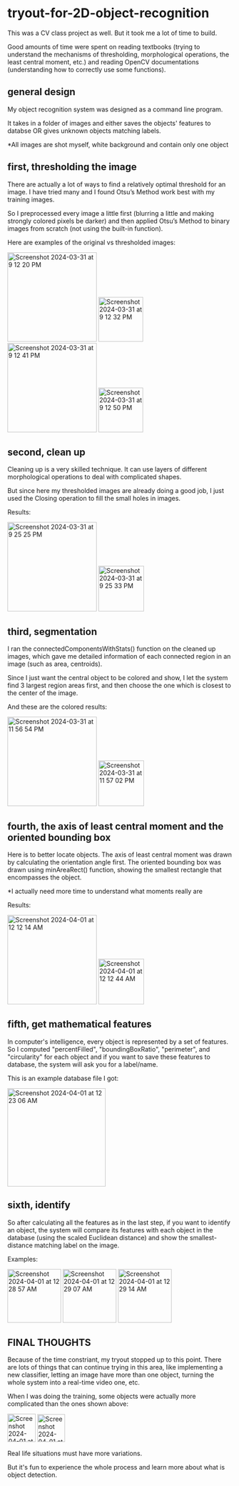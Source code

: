 # tryout-for-2D-object-recognition

This was a CV class project as well. But it took me a lot of time to build.

Good amounts of time were spent on reading textbooks (trying to understand the mechanisms of thresholding, morphological operations, the least central moment, etc.) and reading OpenCV documentations (understanding how to correctly use some functions).

## general design

My object recognition system was designed as a command line program.

It takes in a folder of images and either saves the objects' features to databse OR gives unknown objects matching labels.

*All images are shot myself, white background and contain only one object

## first, thresholding the image

There are actually a lot of ways to find a relatively optimal threshold for an image. I have tried many and I found Otsu’s Method work best with my training images.

So I preprocessed every image a little first (blurring a little and making strongly colored pixels be darker) and then applied Otsu’s Method to binary images from scratch (not using the built-in function).

Here are examples of the original vs thresholded images:

<img width="200" alt="Screenshot 2024-03-31 at 9 12 20 PM" src="https://github.com/MirandaLyu/Tryout.for.2-D.Object.Recognition/assets/115821003/93cccc8a-70fe-4743-8a32-516fb2559402">
<img width="100" alt="Screenshot 2024-03-31 at 9 12 32 PM" src="https://github.com/MirandaLyu/Tryout.for.2-D.Object.Recognition/assets/115821003/f80183e6-1120-4141-8fb4-ccab12be6aa6">

<img width="200" alt="Screenshot 2024-03-31 at 9 12 41 PM" src="https://github.com/MirandaLyu/Tryout.for.2-D.Object.Recognition/assets/115821003/d3ef21c1-2e95-452f-b736-e8dbd96033ee">
<img width="100" alt="Screenshot 2024-03-31 at 9 12 50 PM" src="https://github.com/MirandaLyu/Tryout.for.2-D.Object.Recognition/assets/115821003/67edfd39-db11-4009-b40b-280e86d5ac42">

## second, clean up

Cleaning up is a very skilled technique. It can use layers of different morphological operations to deal with complicated shapes.

But since here my thresholded images are already doing a good job, I just used the Closing operation to fill the small holes in images.

Results:

<img width="200" alt="Screenshot 2024-03-31 at 9 25 25 PM" src="https://github.com/MirandaLyu/Tryout.for.2-D.Object.Recognition/assets/115821003/8e492630-2d85-4eb9-9926-353c89a4bb19">
<img width="102" alt="Screenshot 2024-03-31 at 9 25 33 PM" src="https://github.com/MirandaLyu/Tryout.for.2-D.Object.Recognition/assets/115821003/b4557546-9120-43af-b3aa-041a98c4cb18">

## third, segmentation

I ran the connectedComponentsWithStats() function on the cleaned up images, which gave me detailed information of each connected region in an image (such as area, centroids).

Since I just want the central object to be colored and show, I let the system find 3 largest region areas first, and then choose the one which is closest to the center of the image.

And these are the colored results:

<img width="200" alt="Screenshot 2024-03-31 at 11 56 54 PM" src="https://github.com/MirandaLyu/Tryout.for.2-D.Object.Recognition/assets/115821003/d0d7ae05-5fc0-4e9e-827a-c322fded682e">
<img width="102" alt="Screenshot 2024-03-31 at 11 57 02 PM" src="https://github.com/MirandaLyu/Tryout.for.2-D.Object.Recognition/assets/115821003/faefa32d-bff6-4cd1-a10e-c5f8fb57afaf">

## fourth, the axis of least central moment and the oriented bounding box

Here is to better locate objects. The axis of least central moment was drawn by calculating the orientation angle first. The oriented bounding box was drawn using minAreaRect() function, showing the smallest rectangle that encompasses the object.

*I actually need more time to understand what moments really are

Results:

<img width="200" alt="Screenshot 2024-04-01 at 12 12 14 AM" src="https://github.com/MirandaLyu/Tryout.for.2-D.Object.Recognition/assets/115821003/89afcf8e-e8e9-452e-b21b-b9dff790694e">
<img width="102" alt="Screenshot 2024-04-01 at 12 12 44 AM" src="https://github.com/MirandaLyu/Tryout.for.2-D.Object.Recognition/assets/115821003/b0b614f1-304b-4ccf-b351-1dc5f3ec9b87">

## fifth, get mathematical features

In computer's intelligence, every object is represented by a set of features. So I computed "percentFilled", "boundingBoxRatio", "perimeter", and "circularity" for each object and if you want to save these features to database, the system will ask you for a label/name.

This is an example database file I got:

<img width="220" alt="Screenshot 2024-04-01 at 12 23 06 AM" src="https://github.com/MirandaLyu/Tryout.for.2-D.Object.Recognition/assets/115821003/ebd466e1-191c-4af4-8cbd-125e23cfcf5b">

## sixth, identify

So after calculating all the features as in the last step, if you want to identify an object, the system will compare its features with each object in the database (using the scaled Euclidean distance) and show the smallest-distance matching label on the image.

Examples:

<img width="120" alt="Screenshot 2024-04-01 at 12 28 57 AM" src="https://github.com/MirandaLyu/Tryout.for.2-D.Object.Recognition/assets/115821003/39ac69ec-9f0c-46ad-9a01-775286916acb">
<img width="120" alt="Screenshot 2024-04-01 at 12 29 07 AM" src="https://github.com/MirandaLyu/Tryout.for.2-D.Object.Recognition/assets/115821003/467f388b-7644-4ce7-a226-f777536b9383">
<img width="120" alt="Screenshot 2024-04-01 at 12 29 14 AM" src="https://github.com/MirandaLyu/Tryout.for.2-D.Object.Recognition/assets/115821003/7345b400-542b-4f81-a273-e061f19e3933">

## FINAL THOUGHTS

Because of the time constriant, my tryout stopped up to this point. There are lots of things that can continue trying in this area, like implementing a new classifier, letting an image have more than one object, turning the whole system into a real-time video one, etc.

When I was doing the training, some objects were actually more complicated than the ones shown above: 

<img width="63" alt="Screenshot 2024-04-01 at 12 39 33 AM" src="https://github.com/MirandaLyu/Tryout.for.2-D.Object.Recognition/assets/115821003/929295d9-237a-452b-b45a-d81d5bae8955">
<img width="62" alt="Screenshot 2024-04-01 at 12 39 42 AM" src="https://github.com/MirandaLyu/Tryout.for.2-D.Object.Recognition/assets/115821003/55d3fd49-32be-4ef8-b20b-1802d95010ea">

Real life situations must have more variations.

But it's fun to experience the whole process and learn more about what is object detection.

